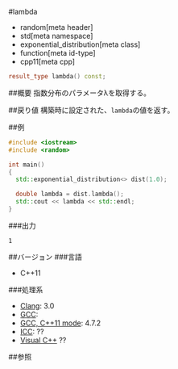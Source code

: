 #lambda
* random[meta header]
* std[meta namespace]
* exponential_distribution[meta class]
* function[meta id-type]
* cpp11[meta cpp]

```cpp
result_type lambda() const;
```

##概要
指数分布のパラメータλを取得する。


##戻り値
構築時に設定された、`lambda`の値を返す。


##例
```cpp
#include <iostream>
#include <random>

int main()
{
  std::exponential_distribution<> dist(1.0);

  double lambda = dist.lambda();
  std::cout << lambda << std::endl;
}
```

###出力
```
1
```

##バージョン
###言語
- C++11

###処理系
- [Clang](/implementation.md#clang): 3.0
- [GCC](/implementation.md#gcc): 
- [GCC, C++11 mode](/implementation.md#gcc): 4.7.2
- [ICC](/implementation.md#icc): ??
- [Visual C++](/implementation.md#visual_cpp) ??


##参照


